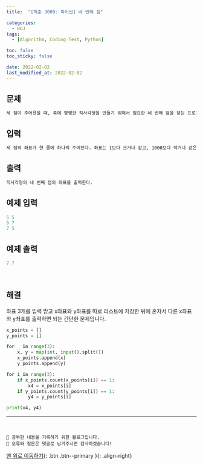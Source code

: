 ```yaml
---
title:  "[백준 3009: 파이썬] 네 번째 점" 

categories:
  - BOJ
tags:
  - [Algorithm, Coding Test, Python]

toc: false
toc_sticky: false

date: 2022-02-02
last_modified_at: 2022-02-02
---
```


## 문제

```html
세 점이 주어졌을 때, 축에 평행한 직사각형을 만들기 위해서 필요한 네 번째 점을 찾는 프로그램을 작성하시오.
```

## 입력  
```html
세 점의 좌표가 한 줄에 하나씩 주어진다. 좌표는 1보다 크거나 같고, 1000보다 작거나 같은 정수이다.
```

## 출력 
```html 
직사각형의 네 번째 점의 좌표를 출력한다.
```

## 예제 입력
```python
5 5
5 7
7 5
```

## 예제 출력
```python
7 7
```

<br>

## 해결

좌표 3개를 입력 받고 x좌표와 y좌표를 따로 리스트에 저장한 뒤에 혼자서 다른 x좌표와 y좌표를 출력하면 되는 간단한 문제입니다.

```python
x_points = []
y_points = []

for _ in range(3):
    x, y = map(int, input().split())
    x_points.append(x)
    y_points.append(y)

for i in range(3):
    if x_points.count(x_points[i]) == 1:
        x4 = x_points[i]
    if y_points.count(y_points[i]) == 1:
        y4 = y_points[i]

print(x4, y4)
```



***
<br>

    💾 공부한 내용을 기록하기 위한 블로그입니다.
    📄 오류와 질문은 댓글로 남겨주시면 감사하겠습니다!

[맨 위로 이동하기](#){: .btn .btn--primary }{: .align-right}